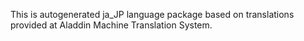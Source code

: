 This is autogenerated ja_JP language package based on translations provided at Aladdin Machine Translation System.

